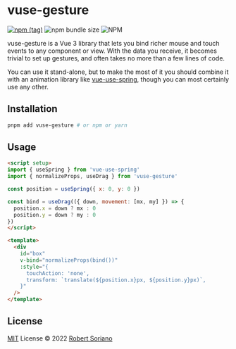 # vuse-gesture

[![npm (tag)](https://img.shields.io/npm/v/vuse-gesture?style=flat&colorA=000000&colorB=000000)](https://www.npmjs.com/package/vuse-gesture) ![npm bundle size](https://img.shields.io/bundlephobia/minzip/vuse-gesture?style=flat&colorA=000000&colorB=000000) ![NPM](https://img.shields.io/npm/l/vuse-gesture?style=flat&colorA=000000&colorB=000000)


vuse-gesture is a Vue 3 library that lets you bind richer mouse and touch events to any component or view. With the data you receive, it becomes trivial to set up gestures, and often takes no more than a few lines of code.

You can use it stand-alone, but to make the most of it you should combine it with an animation library like [vue-use-spring](https://github.com/posva/vue-use-spring), though you can most certainly use any other.

## Installation

```bash
pnpm add vuse-gesture # or npm or yarn
```

## Usage

```html
<script setup>
import { useSpring } from 'vue-use-spring'
import { normalizeProps, useDrag } from 'vuse-gesture'

const position = useSpring({ x: 0, y: 0 })

const bind = useDrag(({ down, movement: [mx, my] }) => {
  position.x = down ? mx : 0
  position.y = down ? my : 0
})
</script>

<template>
  <div
    id="box"
    v-bind="normalizeProps(bind())"
    :style="{
      touchAction: 'none',
      transform: `translate(${position.x}px, ${position.y}px)`,
    }"
  />
</template>
```

## License

[MIT](./LICENSE) License © 2022 [Robert Soriano](https://github.com/wobsoriano)
